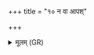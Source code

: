 +++
title = "१० न वा आपश्"

+++
<details><summary>मूलम् (GR)</summary>

न वा आपश् चन कामम् आपुर्  
नाहोरात्राणि विहितानि यन्ति ।  
(…) ॥ ॥ +++(see 8cd)+++
</details>